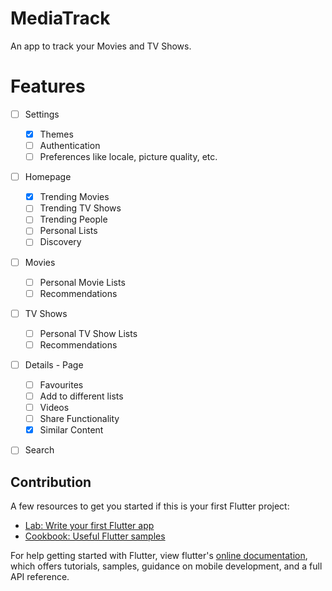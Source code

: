 # MediaTrack

An app to track your Movies and TV Shows.

# Features
- [ ] Settings
  - [x] Themes
  - [ ] Authentication
  - [ ] Preferences like locale, picture quality, etc.
- [ ] Homepage
  - [x] Trending Movies
  - [ ] Trending TV Shows
  - [ ] Trending People
  - [ ] Personal Lists
  - [ ] Discovery
- [ ] Movies
  - [ ] Personal Movie Lists
  - [ ] Recommendations
- [ ] TV Shows
  - [ ] Personal TV Show Lists
  - [ ] Recommendations
- [ ] Details - Page
  - [ ] Favourites
  - [ ] Add to different lists
  - [ ] Videos
  - [ ] Share Functionality
  - [x] Similar Content
- [ ] Search


## Contribution

A few resources to get you started if this is your first Flutter project:

- [Lab: Write your first Flutter app](https://flutter.dev/docs/get-started/codelab)
- [Cookbook: Useful Flutter samples](https://flutter.dev/docs/cookbook)

For help getting started with Flutter, view flutter's
[online documentation](https://flutter.dev/docs), which offers tutorials,
samples, guidance on mobile development, and a full API reference.
